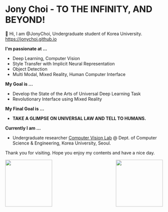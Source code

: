 # Jony Choi - TO THE INFINITY, AND BEYOND!


👋 Hi, I am @JonyChoi, Undergraduate student of Korea University. https://jonychoi.github.io

**I'm passionate at ...**

- Deep Learning, Computer Vision
- Style Transfer with Implicit Neural Representation
- Object Detection
- Multi Modal, Mixed Reality, Human Computer Interface

**My Goal is ...**

- Develop the State of the Arts of Universal Deep Learning Task
- Revolutionary Interface using Mixed Reality

**My Final Goal is ...** 
- **TAKE A GLIMPSE ON UNIVERSAL LAW AND TELL TO HUMANS.**

**Currently I am ...**

- Undergraduate researcher [Computer Vision Lab](https://cvlab.korea.ac.kr/) @ Dept. of Computer Science & Engineering, Korea University, Seoul.

Thank you for visiting. Hope you enjoy my contents and have a nice day. 


  <img align="left" src="https://github-readme-stats.vercel.app/api?username=jonychoi&show_icons=true&theme=algolia" height="150px" />
  <img align="right" src="https://github-readme-stats.vercel.app/api/top-langs/?username=jonychoi&layout=compact&langs_count=8&theme=algolia" height="150px" />

